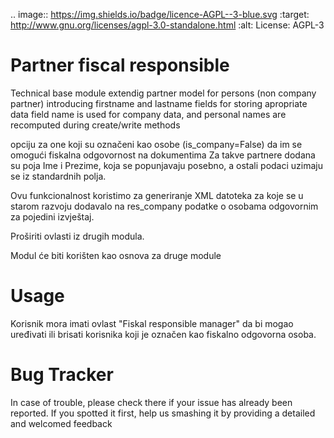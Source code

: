 .. image:: https://img.shields.io/badge/licence-AGPL--3-blue.svg
   :target: http://www.gnu.org/licenses/agpl-3.0-standalone.html
   :alt: License: AGPL-3


Partner fiscal responsible
=======================

Technical base module extendig partner model for persons (non company partner)
introducing firstname and lastname fields for storing apropriate data
field name is used for company data, and personal names are recomputed during create/write methods

 
opciju za one koji su označeni kao osobe (is_company=False) da im se omogući fiskalna odgovornost na dokumentima
Za takve partnere dodana su poja Ime i Prezime, koja se popunjavaju posebno,
a ostali podaci uzimaju se iz standardnih polja. 

Ovu funkcionalnost koristimo za generiranje XML datoteka za koje se u starom razvoju
dodavalo na res_company podatke o osobama odgovornim za pojedini izvještaj.
 
Proširiti ovlasti iz drugih modula.

Modul će biti korišten kao osnova za druge module 

Usage
=====

Korisnik mora imati ovlast "Fiskal responsible manager" da bi mogao uređivati ili brisati 
korisnika koji je označen kao fiskalno odgovorna osoba.


Bug Tracker
===========

In case of trouble, please check there if your issue has already been reported.
If you spotted it first, help us smashing it by providing a detailed and welcomed feedback

